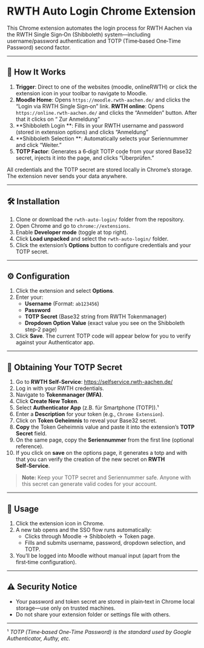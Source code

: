 # RWTH Auto Login Chrome Extension

This Chrome extension automates the login process for RWTH Aachen via the RWTH Single Sign‑On (Shibboleth) system—including username/password authentication and TOTP (Time‑based One‑Time Password) second factor.

---

## 🚀 How It Works

1. **Trigger**: Direct to one of the websites (moodle, onlineRWTH) or click the extension icon in your toolbar to navigate to Moodle.
2. **Moodle Home**: Opens `https://moodle.rwth-aachen.de/` and clicks the “Login via RWTH Single Sign‑on” link.
   **RWTH online**: Opens `https://online.rwth-aachen.de/` and clicks the “Anmelden” button. After that it clicks on “ Zur Anmeldung”
3. **Shibboleth Login **: Fills in your RWTH username and password (stored in extension options) and clicks “Anmeldung”
4. **Shibboleth Selection **: Automatically selects your Seriennummer and click “Weiter.”
5. **TOTP Factor**: Generates a 6‑digit TOTP code from your stored Base32 secret, injects it into the page, and clicks “Überprüfen.”

All credentials and the TOTP secret are stored locally in Chrome’s storage. The extension never sends your data anywhere.

---

## 🛠 Installation

1. Clone or download the `rwth-auto-login/` folder from the repository.
2. Open Chrome and go to `chrome://extensions`.
3. Enable **Developer mode** (toggle at top right).
4. Click **Load unpacked** and select the `rwth-auto-login/` folder.
5. Click the extension’s **Options** button to configure credentials and your TOTP secret.

---

## ⚙️ Configuration

1. Click the extension and select **Options**.
2. Enter your:
   - **Username** (Format: `ab123456`)
   - **Password**
   - **TOTP Secret** (Base32 string from RWTH Tokenmanager)
   - **Dropdown Option Value** (exact value you see on the Shibboleth step‑2 page)
3. Click **Save**. The current TOTP code will appear below for you to verify against your Authenticator app.

---

## 🔑 Obtaining Your TOTP Secret

1. Go to **RWTH Self‑Service**: https://selfservice.rwth-aachen.de/
2. Log in with your RWTH credentials.
3. Navigate to **Tokenmanager (MFA)**.
4. Click **Create New Token**.
5. Select **Authenticator App** (z.B. für Smartphone (TOTP)).¹
6. Enter a **Description** for your token (e.g., `Chrome Extension`).
7. Click on **Token Geheimnis** to reveal your Base32 secret.
8. **Copy** the Token Geheimnis value and paste it into the extension’s **TOTP Secret** field.
9. On the same page, copy the **Seriennummer** from the first line (optional reference).
10. If you click on **save** on the options page, it generates a totp and with that you can verify the creation of the new secret on **RWTH Self‑Service**.

> **Note:** Keep your TOTP secret and Seriennummer safe. Anyone with this secret can generate valid codes for your account.

---

## 🎯 Usage

1. Click the extension icon in Chrome.
2. A new tab opens and the SSO flow runs automatically:
   - Clicks through Moodle → Shibboleth → Token page.
   - Fills and submits username, password, dropdown selection, and TOTP.
3. You’ll be logged into Moodle without manual input (apart from the first‑time configuration).

---

## ⚠️ Security Notice

- Your password and token secret are stored in plain‑text in Chrome local storage—use only on trusted machines.
- Do not share your extension folder or settings file with others.

---

¹ _TOTP (Time‑based One‑Time Password) is the standard used by Google Authenticator, Authy, etc._
